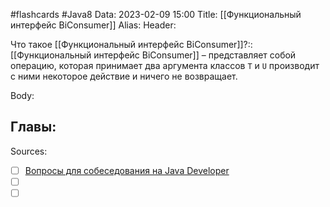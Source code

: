 #flashcards #Java8 
Data: 2023-02-09 15:00
Title: [[Функциональный интерфейс BiConsumer]]
Alias:
Header:

Что такое [[Функциональный интерфейс BiConsumer]]?::[[Функциональный интерфейс BiConsumer]] – представляет собой операцию, которая принимает два аргумента классов `T` и `U` производит с ними некоторое действие и ничего не возвращает.
<!--SR:!2023-11-03,10,570-->


Body:





Главы:
-


Sources:
- [ ] [Вопросы для собеседования на Java Developer](https://github.com/enhorse/java-interview/blob/master/README.md#%D0%9E%D0%9E%D0%9F)
- [ ] []()
- [ ] []()
